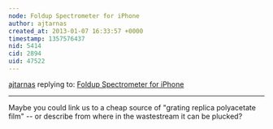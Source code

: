 ```yaml
---
node: Foldup Spectrometer for iPhone
author: ajtarnas
created_at: 2013-01-07 16:33:57 +0000
timestamp: 1357576437
nid: 5414
cid: 2894
uid: 47522
---
```




[ajtarnas](../profile/ajtarnas) replying to: [Foldup Spectrometer for iPhone](../notes/cfastie/1-4-2013/foldup-spectrometer-iphone)

----
Maybe you could link us to a cheap source of "grating replica polyacetate film" -- or describe from where in the wastestream it can be plucked?